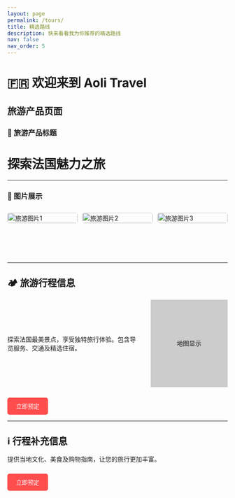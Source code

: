 ```yaml
---
layout: page
permalink: /tours/
title: 精选路线
description: 快来看看我为你推荐的精选路线
nav: false
nav_order: 5
---
```

# 🇫🇷 欢迎来到 Aoli Travel

## 旅游产品页面

### 📌 旅游产品标题

<h1 style="text-align: left;">探索法国魅力之旅</h1>

---

### 📸 图片展示

<div style="display: flex; overflow-x: auto; gap: 10px; padding: 10px 0; white-space: nowrap; width: 100%;">
    <img src="https://source.unsplash.com/600x400/?france,travel" alt="旅游图片1" style="width: 100%; max-width: 600px; height: auto; object-fit: cover; border-radius: 5px;">
    <img src="https://source.unsplash.com/600x400/?paris" alt="旅游图片2" style="width: 100%; max-width: 600px; height: auto; object-fit: cover; border-radius: 5px;">
    <img src="https://source.unsplash.com/600x400/?provence" alt="旅游图片3" style="width: 100%; max-width: 600px; height: auto; object-fit: cover; border-radius: 5px;">
</div>

<div class="carousel-container" id="carousel">
  <!-- 图片将由 JavaScript 动态填充 -->
</div>

<script>
  const accessKey = "0Ukx3h0_C18RepNO7qXDQeFSfYQHh7Mr57cNmAN8X-M";
  const searchQueries = ["france", "french travel", "paris city", "provence city", "france nice", "alps view", "french monuments", "french heritage", "lyon city", "france culture"];
  const carouselContainer = document.getElementById("carousel");

  async function fetchUnsplashImages() {
    try {
      for (let query of searchQueries) {
        let response = await fetch(`https://api.unsplash.com/photos/random?query=${query}&client_id=${accessKey}&orientation=landscape`);
        let data = await response.json();
        let img = document.createElement("img");
        img.src = data.urls.regular; 
        img.alt = query;
        img.style.width = "100%";
        img.style.maxWidth = "500px";
        img.style.height = "300px";
        img.style.margin = "0 10px";
        img.style.borderRadius = "5px";
        img.style.boxShadow = "0 2px 4px rgba(0, 0, 0, 0.1)";
        carouselContainer.appendChild(img);
      }
    } catch (error) {
      console.error("Unsplash 图片加载失败", error);
    }
  }

  fetchUnsplashImages();
</script>


<style>
  .carousel-container {
    display: flex;
    overflow-x: auto;
    scroll-behavior: smooth;
    white-space: nowrap;
    padding: 20px;
    margin: 20px 0;
  }

  .carousel-container img {
    width: 100%;
    max-width: 400px;
    height: auto;
    margin: 0 10px;
    border-radius: 5px;
    box-shadow: 0 2px 4px rgba(0, 0, 0, 0.1);
  }
</style>

---

## 🏕️ 旅游行程信息

<div style="display: flex; justify-content: space-between; align-items: center;">
    <div style="width: 60%; text-align: left;">
        <p>探索法国最美景点，享受独特旅行体验。包含导览服务、交通及精选住宿。</p>
    </div>
    <div style="width: 35%; height: 200px; background: #ccc; text-align: center; line-height: 200px;">地图显示</div>
</div>

<button style="background: #ff4d4d; color: white; padding: 10px 20px; border: none; cursor: pointer; border-radius: 5px; transition: background 0.3s; margin-top: 10px;">立即预定</button>

---

## ℹ️ 行程补充信息

提供当地文化、美食及购物指南，让您的旅行更加丰富。

<button style="background: #ff4d4d; color: white; padding: 10px 20px; border: none; cursor: pointer; border-radius: 5px; transition: background 0.3s; margin-top: 10px;">立即预定</button>
